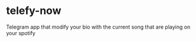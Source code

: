 # telefy-now
Telegram app that modify your bio with the current song that are playing on your spotify 
